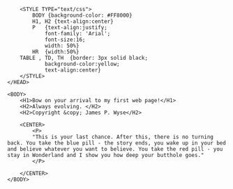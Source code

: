 <!DOCTYPE html>

<HTML>
	<HEAD>
		<TITLE> The Urban Cowboy's Web Page Mothafucka</TITLE>

		<STYLE TYPE="text/css">
			BODY {background-color: #FF8000}
			H1, H2 {text-align:center}
			P	{text-align:justify;
				font-family: 'Arial';
				font-size:16;
				width: 50%}
			HR	{width:50%}
		TABLE , TD, TH	{border: 3px solid black;
				background-color:yellow;
				text-align:center}
		</STYLE>
	</HEAD>
 
	<BODY> 
		<H1>Bow on your arrival to my first web page!</H1>
		<H2>Always evolving. </H2>
		<H2>Copyright &copy; James P. Wyse</H2>

		<CENTER>
			<P>
			"This is your last chance. After this, there is no turning back. You take the blue pill - the story ends, you wake up in your bed and believe whatever you want to believe. You take the red pill - you stay in Wonderland and I show you how deep your butthole goes."
			</P>
			
		</CENTER>
	</BODY>
</HTML>		
